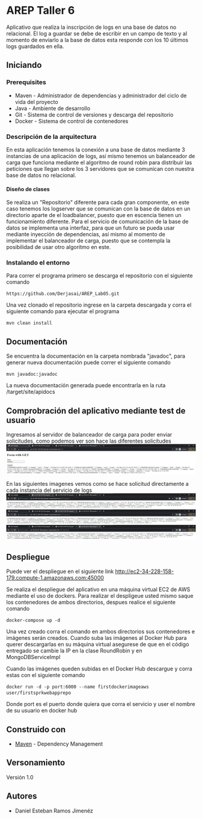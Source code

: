 # AREP Taller 6

Aplicativo que realiza la inscripción de logs en una base de datos no relacional. El log a guardar se debe de escribir en un campo de texto y al momento de enviarlo a la base de datos esta responde con los 10 últimos logs guardados en ella.

## Iniciando

### Prerequisites

- Maven - Administrador de dependencias y administrador del ciclo de vida del proyecto
- Java - Ambiente de desarrollo
- Git - Sistema de control de versiones y descarga del repositorio
- Docker - Sistema de control de contenedores

### Descripción de la arquitectura

En esta aplicación tenemos la conexión a una base de datos mediante 3 instancias de una aplicación de logs, así mismo tenemos un balanceador de carga que funciona mediante el algoritmo de round robin para distribuir las peticiones que llegan sobre los 3 servidores que se comunican con nuestra base de datos no relacional.

#### Diseño de clases
Se realiza un "Repositorio" diferente para cada gran componente, en este caso tenemos los logserver que se comunican con la base de datos en un directorio aparte de el loadbalancer, puesto que en escencia tienen un funcionamiento diferente.
Para el servicio de comunicación de la base de datos se implementa una interfaz, para que un futuro se pueda usar mediante inyección de dependencias, así mismo al momento de implementar el balanceador de carga, puesto que se contempla la posibilidad de usar otro algoritmo en este.

### Instalando el entorno

Para correr el programa primero se descarga el repositorio con el siguiente comando
```
https://github.com/Derjasai/AREP_Lab05.git
```

Una vez clonado el repositorio ingrese en la carpeta descargada y corra el siguiente comando para ejecutar el programa

```
mvn clean install
```

## Documentación
Se encuentra la documentación en la carpeta nombrada "javadoc", para generar nueva documentación puede correr el siguiente comando
```
mvn javadoc:javadoc
```
La nueva documentación generada puede encontrarla en la ruta /target/site/apidocs

## Comprobración del aplicativo mediante test de usuario

Ingresamos al servidor de balanceador de carga para poder enviar solicitudes, como podemos ver son hace las diferentes solicitudes
![img.png](imgs/img.png)

En las siguientes imagenes vemos como se hace solicitud directamente a cada instancia del servicio de logs
![img_1.png](imgs/img_1.png)
![img_2.png](imgs/img_2.png)
![img_3.png](imgs/img_3.png)

## Despliegue

Puede ver el despliegue en el siguiente link http://ec2-34-228-158-179.compute-1.amazonaws.com:45000

Se realiza el despliegue del aplicativo en una máquina virtual EC2 de AWS mediante el uso de dockers.
Para realizar el despligeue usted mismo saque los contenedores de ambos directorios, despues realice el siguiente comando
```
docker-compose up -d
```
Una vez creado corra el comando en ambos directorios sus contenedores e imágenes serán creados.
Cuando suba las imágenes al Docker Hub para querer descargarlas en su máquina virtual asegurese de que en el código entregado se cambie la IP en la clase RoundRobin y en MongoDBServiceImpl

Cuando las imágenes queden subidas en el Docker Hub descargue y corra estas con el siguiente comando
```
docker run -d -p port:6000 --name firstdockerimageaws user/firstsprkwebapprepo
```
Donde port es el puerto donde quiera que corra el servicio y user el nombre de su usuario en docker hub
## Construido con

* [Maven](https://maven.apache.org/) - Dependency Management

## Versonamiento

Versión 1.0

## Autores

* Daniel Esteban Ramos Jimenéz